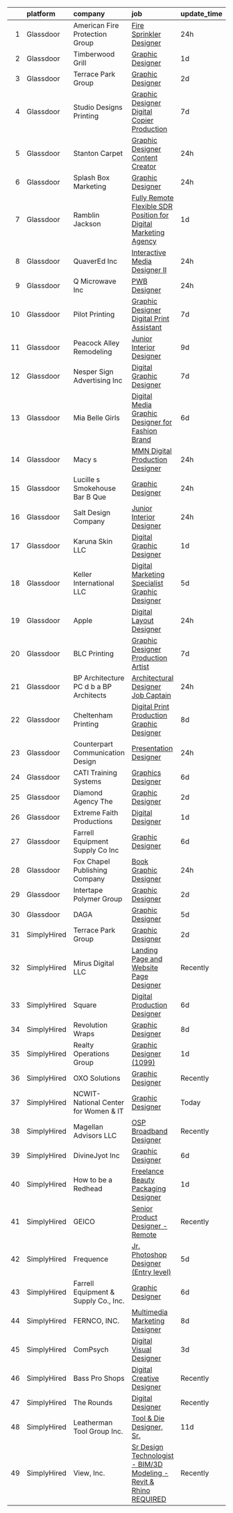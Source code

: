 

|    | platform    | company                                 | job                                                                                                                                                                                                                                                                                                                                                                                                                                                                                                                                                                                                                                                                                                                                                                                                                                                                                                                                                                                                                                                                                                                                                                                                                                                                                                                                                                                                                                                   | update_time   | location             |
|---:|:------------|:----------------------------------------|:------------------------------------------------------------------------------------------------------------------------------------------------------------------------------------------------------------------------------------------------------------------------------------------------------------------------------------------------------------------------------------------------------------------------------------------------------------------------------------------------------------------------------------------------------------------------------------------------------------------------------------------------------------------------------------------------------------------------------------------------------------------------------------------------------------------------------------------------------------------------------------------------------------------------------------------------------------------------------------------------------------------------------------------------------------------------------------------------------------------------------------------------------------------------------------------------------------------------------------------------------------------------------------------------------------------------------------------------------------------------------------------------------------------------------------------------------|:--------------|:---------------------|
|  1 | Glassdoor   | American Fire Protection Group          | [Fire Sprinkler Designer](https://www.glassdoor.com/partner/jobListing.htm?pos=108&ao=1110586&s=58&guid=00000182afbb0f50b81bce1cbd8d20e0&src=GD_JOB_AD&t=SR&vt=w&ea=1&cs=1_c3f3aaed&cb=1660805648657&jobListingId=1008076278089&cpc=7BA5D3642D0850DF&jrtk=3-0-1ganrm3rjj4gm801-1ganrm3s7grhn800-87a83dc3b74fc226--6NYlbfkN0DkYLf0iMSOAQNlHfw1Lt7ZU-8Jz-ddtQP-wYH8dCpr0FmMd6tNsFEClDFR0jqQyDfV6TBAcB3XV1X9s_lnU1Yrg3Ftrx-9KWZaNvyYGNcq4XJuOMTueBKbm2Y3qwa4OAoaHL72sX7jLxvG9kt70gSOkmiB7MtM7h6yNNJy3FRkMMfVPUgclKQhz7itgxN3r7LV7jn9_wO8PAoqF0tW5kENKyDBEGxBRdu0RhHCqOdI7KKdwoBDRCqJ6j8SONIg12b_GVqMKMfNU2YEmspOR3qOv_mPNoHd_jlCcmnoewwynOZpTYk_oMiH2GQh0rykpqBVaIGj6tmTpfN6DgSj53cb7a5qvs2CfMV4MeqKGCs-sXMllOAEtUh-4t5SiXT4hdpmg7wg2rX9VbpEodN9rkwhGxC68NUa6xzw-TiCyRklSwnt7c63GaPuOcIeR0jYT7YZDfvR9QEAtZYrH9H2Lz4W5V4IWPCQUIXfU8DTL-g7eSRnMikk9eONV5TGaXu86d5Y0VWo1kqYxQ%3D%3D)                                                                                                                                                                                                                                                                                                                                                                                                                                                                                                                                                                        | 24h           | High Point, NC       |
|  2 | Glassdoor   | Timberwood Grill                        | [Graphic Designer](https://www.glassdoor.com/partner/jobListing.htm?pos=112&ao=1110586&s=58&guid=00000182afbb0f50b81bce1cbd8d20e0&src=GD_JOB_AD&t=SR&vt=w&ea=1&cs=1_469ce036&cb=1660805648657&jobListingId=1008073854179&cpc=76BDADE3D6D9A820&jrtk=3-0-1ganrm3rjj4gm801-1ganrm3s7grhn800-63e858233ff54afc--6NYlbfkN0BrO1qSPha1Km_aTYouKegGbh093qc5l6-trJDbqqzGQ0V6vUiJGwubsQqaGJTERQWCiPOU76p-rAnADRAIAjVCQO1-7wD8_YXlo-sM78ebu8pYWH3qqLdl4IBZ-TV2zlykbvIvE2eN4W1S7XJ5obOLmgrWweIokc4YncEdzbOvEiTP_1XX1Nz5uORB5TQtO_Ha1ol4sUb94NOEzf_H7GEdsVLs3sc-ZhN5EZzATqaPEFaL3CzMDP_d1r4P2ghD9wdO0bMx3S20tD6Lu6CEDnX0A-cxlNruFGXMqGNxSy4aJ7H08IZqSrHnfPwHwZnCrcyLZNSVPZnehN7BZVhqOGcsDqp0fCW5A8u_ZXAAT8bB9sTHGNJp6Km-7Aiii1_Ki-cfW57BCnj1qNLcZS_AwsnPwAXD3m9Zy8e04qxP-o2DxQbqQAmqzM4aS7V676DvSOPSEUPsu9jfTaMPukmoMj13IHTmY5CVRguz4ybtzwagfRuJDm7f5vEY6rdt_6SePPU%3D)                                                                                                                                                                                                                                                                                                                                                                                                                                                                                                                                                                                             | 1d            | Pigeon Forge, TN     |
|  3 | Glassdoor   | Terrace Park Group                      | [Graphic Designer](https://www.glassdoor.com/partner/jobListing.htm?pos=113&ao=1110586&s=58&guid=00000182afbb0f50b81bce1cbd8d20e0&src=GD_JOB_AD&t=SR&vt=w&ea=1&cs=1_2d46a09a&cb=1660805648658&jobListingId=1008071771163&cpc=C19BE7EA145E205E&jrtk=3-0-1ganrm3rjj4gm801-1ganrm3s7grhn800-1d00a75cd6ac082a--6NYlbfkN0Bo_CM2a8GgFIiw_-9fb5ug3xmG_MFCzpxBl7ntROtVZTUTxHtYlRzz3lw_bP8ctj5GdDi05X6UjoVBm9mDJGIGWdcVjIqK8pDDmJmd-nspBUEUl_wy8LI9qwPmmidA7fEAc2HS7zcIM2VU1Lo_Z70hDIeXVdpCHNHoxpNIJTTu-2WsIY3EVyCX3PRbQ8PWsN-5USEhShm4HsS38Vkq4rHFBaYkT-b4pxvYooabMZn044vmg4Rz2YhRbIeXh8yr-S1o3G3BFJcs-U6tsPvc8Llx8tMOw6Be2J4C9bd1vLCZKbPfZmxuWXRWhESSM-cWs5CyHVJSFpzE6uh11bHDYcqRu-fyi1pD-dlaYsKZw94lx4R3eSlHNF5bam8wyyjyL4x2dXBgLnFZbaU7D6hOzoyboYBajlIAsLQsMR8oq6IjbPK3e4f6BA3WsFTevPnVgQiwZjNFxAZJSyrMsscBS5wibPiF2t1MHLM862n78jcKnFpB86CYXu9P)                                                                                                                                                                                                                                                                                                                                                                                                                                                                                                                                                                                                           | 2d            | Remote               |
|  4 | Glassdoor   | Studio Designs Printing                 | [Graphic Designer Digital Copier Production](https://www.glassdoor.com/partner/jobListing.htm?pos=124&ao=1110586&s=58&guid=00000182afbb0f50b81bce1cbd8d20e0&src=GD_JOB_AD&t=SR&vt=w&ea=1&cs=1_225cbeeb&cb=1660805648659&jobListingId=1008065481661&cpc=E8D5F41151D68237&jrtk=3-0-1ganrm3rjj4gm801-1ganrm3s7grhn800-01ccde22ef63a49e--6NYlbfkN0Catcloj_UeZYQTWvlpVExxP_4mBxbsS5GKcbdkDMiGF7xAQNzuVkQfWsAT-neDG6OsDEP6HPlFv8ecLufXgy2nhgSTJUUTyZH4aPhYAfbdLOkpInBce6HQyTh0Vl2aR0des8Bl8jSq_AQLl12cf11e5lYwVLNwR91URkB5Y1_WOGn9CMNpcL9Z_95uXuGSPvVq_Qm9YVltR6lJNEtRkpYbiKZSqIFAlsB39sJPqVxsCid_dIKfaeCpAx_9LJj0vgnWXm7orpX6O9fB24HCbNe96tHw828QcIwAUUgDEkJWOTrnwVf5tdKes5H-RxszA3qou3HnTDk8NScbUvjDeIZPhdreyoqFmzuzq42eIMAkVqADu2SiyTiQdqXWQl0HSx5JAk-JGgx47jy6mM8Zh1xcQYxnbufADkVKbjCnRVm1mYlblFl4986ekKoE2CcW-4FkD-9DCQlH-oSntqyPDETvXC_-hm10gUkmauW6IkYpOuUWnMIZF_fqrZ2nM0gPPRsO2r4cDBHKxpPB6vrEinlV18n5v-wjihc%3D)                                                                                                                                                                                                                                                                                                                                                                                                                                                                                                                                   | 7d            | Milledgeville, GA    |
|  5 | Glassdoor   | Stanton Carpet                          | [Graphic Designer Content Creator](https://www.glassdoor.com/partner/jobListing.htm?pos=129&ao=1110586&s=58&guid=00000182afbb0f50b81bce1cbd8d20e0&src=GD_JOB_AD&t=SR&vt=w&ea=1&cs=1_0a7485e3&cb=1660805648660&jobListingId=1008076114340&cpc=A938E184CF850189&jrtk=3-0-1ganrm3rjj4gm801-1ganrm3s7grhn800-6f096494cefafdfe--6NYlbfkN0BKgzQyzTF1Q9mOsR1amaS-juVGLjHt5Cdom-gEF9y-xZCaN_qau0nZLuG_AyV4bztnygcTUjT_mIwwAB9BhJQkf8AG72FJvovzBWla9Vi-g2wb1NsJ4ONBPNxs1siMh0NWHd6FOW9Zh2_ZO3QV4bykJsCezTtjEcoyUnSAaN3pWLpXTWywHkQzMYMG6Zzr635_prInXivIzjgQFZuGN4U-LjH7q1yHMYL0zTdEGU3DAwDp0i4U-DZiIkuSEqjCzsGHElufL38gB7QtF4Bk11NAI3Ca76ofYAxL87-ZfROjZUF2wsOXtfEy2-_3OJmf64Pnv8JCbaMezKXq0t2HuzrVJKhJZUzyKVuNLjUDzxzUwfKq1E1xDiYxSNb2W6LXf7MArx5hPPgKHk1HOZDaIuobi7QhupVCdvuT5T-NgfZjGSXZu3yKRTjcZHUJnDT9FX2lxQ1JbC0WviiDv_xtReuOpmQ4uNqHxCnmQJYGe51iGm7-5BO-CV8REnTdy3U84_44oh9vpMZR1g%3D%3D)                                                                                                                                                                                                                                                                                                                                                                                                                                                                                                                                                               | 24h           | Woodbury, NY         |
|  6 | Glassdoor   | Splash Box Marketing                    | [Graphic Designer](https://www.glassdoor.com/partner/jobListing.htm?pos=115&ao=1110586&s=58&guid=00000182afbb0f50b81bce1cbd8d20e0&src=GD_JOB_AD&t=SR&vt=w&ea=1&cs=1_6b5acf2f&cb=1660805648658&jobListingId=1008076304705&cpc=70E6D4E49C80165A&jrtk=3-0-1ganrm3rjj4gm801-1ganrm3s7grhn800-d7a16c943990c564--6NYlbfkN0C2ruSLbldHgJRxGqX58M4ekFWuaOJ1Xy3nZgzYPyc2K4UJMQOsbEgOIcm169CUs25xU0PcQLCgJ6GPFtSL0QFgvy6B0CeP3y-taUoya5e91fWrYzHLC1NAGEZqqOamuUeEhRp7WRo-PJWF8NVa_JK04x382KPEWgru9GxVBsT-DTe0ntIHRHeP0SY7O-pFFb5K3VGXNDB9FAnn84WItvis9aIZghN8i3gl91UEe00upKlrgWL-65Rbai9AF4Ahw8Xa5-ID_gt7IjxTflvSad8EwKf0PgGxQryAe4YugLmyxT2vawwBCg7v2RDLHMFzb2gfIjZShCqffmre4l1CVFZ0YtHSr2CppQ38lmHNxLwvJAf2gxbsfqTRnb1ELRnrvubpZhIQW7am7AxdpQU_I9BE0qdOjkHIQRgY7CBwORCKknAoWS3ZfVUgqS_LQTWbkeuXYFMUMSWq1p-qH3N3vVoj4B7CBLNIK8rrWvToX9sq9Bq1r9OGl9F3OVXbiPOT1d_khKYBhG-akg%3D%3D)                                                                                                                                                                                                                                                                                                                                                                                                                                                                                                                                                                               | 24h           | Remote               |
|  7 | Glassdoor   | Ramblin Jackson                         | [Fully Remote  Flexible  SDR Position for Digital Marketing Agency](https://www.glassdoor.com/partner/jobListing.htm?pos=109&ao=1110586&s=58&guid=00000182afbb0f50b81bce1cbd8d20e0&src=GD_JOB_AD&t=SR&vt=w&cs=1_0b307b58&cb=1660805648657&jobListingId=1008073676034&cpc=7F6F94E2229B3AB5&jrtk=3-0-1ganrm3rjj4gm801-1ganrm3s7grhn800-50f5cac226994bf9--6NYlbfkN0AtFDKcgQwEtd7ukk3lPhOscExm2MDYuKh-p8HehFEL6sY1ELsu9ZUWpn8JxInztlM5XC7Mul71EzFmE2xfx0U89NSvO_D0sN4IAdAHBREj6U7BuNB8lTj1QjWBqyYKMaGCCVWc_jjBveZ6cXfr_SfpN6F3NXq8HmIYkOAJqMtq12qKWRouTNEZcJcKxIVaalZyf5tl4m1hHvh-FAOWjmulsYBDhChPuidYnq_vtLCmb0oTNJKmajX1EK98ymyYnfd7LT9m_y1zwLegbjlZQYqYE28opUAyLLgts_0jH4Hplohnss3oyd0GUtc4EzYfNKLgq6KC2yYnET2wFIRJfJh_jP4MFPd446fP94YDdt-NFn_Q0yv4xh-BQ25NVTFzDGHS0x52bCYriedYnIHQJJhtGV2HwdRRDVzzGk9VSVHEJj3z2E50mKmpNKhj8k2-4cwCQPhaWBJuBie4TeSoCaJf)                                                                                                                                                                                                                                                                                                                                                                                                                                                                                                                                                                                               | 1d            | Remote               |
|  8 | Glassdoor   | QuaverEd  Inc                           | [Interactive Media Designer II](https://www.glassdoor.com/partner/jobListing.htm?pos=127&ao=1110586&s=58&guid=00000182afbb0f50b81bce1cbd8d20e0&src=GD_JOB_AD&t=SR&vt=w&ea=1&cs=1_c2ee39c1&cb=1660805648659&jobListingId=1008076506534&cpc=03F67E1B243A1AE3&jrtk=3-0-1ganrm3rjj4gm801-1ganrm3s7grhn800-122ffba5447af82d--6NYlbfkN0DCDUWHbFKWwqkSY-f0Yi81TiUcvR6S27dgr8MDHklboJ4VkHnxR-RLgeubAgves1aViDx-ttC1seReTQYBYqzU7o4fa6eZo0mu_KzHOboO8k-Ledts_2_LjjN5t7SbPlBxaTtwJt80TYAjPEE0KODk4zQmcgl9j9fliHJQfangpJk-57FBOvx5xwROLuO8cy8NrL5D8ApjuAWMKbRq6nmT_ULjlGEI6ctrJFbXm03lbVykJljniZcTIRwr_gdOpZmXJV2WZFkEq000Q_MARNKug6uFsQ8WzZdVA6Zvs4M9WRUFHoHVF7bWFfd1cK7ZXZwqqtF0mvlYQovxtWi36AMV4BSU6QMYFZfTcM02z3t7_modlUz1tvMUWHDa20DfEUaax5Ie5o4ss7OaYT9oYCLKXi_Tj8iVSCTlHXafHJ8_UNoI78EkH6BZZaN9mhbnncYx_lFsAaarQAU1knpeR3P0QvZhmVmYjE3aBhv0juM88cpl7u_8bTT1gLs3pbw9ouwlqO1RFHABpg%3D%3D)                                                                                                                                                                                                                                                                                                                                                                                                                                                                                                                                                                  | 24h           | Nashville, TN        |
|  9 | Glassdoor   | Q Microwave  Inc                        | [PWB Designer](https://www.glassdoor.com/partner/jobListing.htm?pos=116&ao=1110586&s=58&guid=00000182afbb0f50b81bce1cbd8d20e0&src=GD_JOB_AD&t=SR&vt=w&ea=1&cs=1_d14fc581&cb=1660805648658&jobListingId=1008076470994&cpc=433531E67E150D35&jrtk=3-0-1ganrm3rjj4gm801-1ganrm3s7grhn800-88884628203c83a3--6NYlbfkN0DLWr0FuvwmpNY589ecXM0wpB-l41nBtAe9mv-PvJGiqdMznuExn2VcZsmsyjXra3rmeKCg30Fov5XsnCVXI144dbD0CZU4yrlyGKNRxtexwTs0KOB5k_E6P8Iq0JH0AvkB4T12aGgMT4py3SHj6hjVGtt_POSMiZOHjJl16qnMSlK2YOIe1OeFiyIiZHr1WvXLlD8OJY09ybd5u7m-vBwlGYXFOXjYhoSsfpunvY9lUw8xH7ZBP-AZD5hUtiOUlej9WMuu1JJQo_P8wCI6HAyLEDW5W20yyhsNcZAkSGKrugirIBsDqZRAn3F0zZ9tZUGRPTfXiv_2e1SgTopb-2-eedcmkRhNNRWO4nYFM3mms46g609bw2uev6qmy4ZBuNHu5_3dOsPoPWT-5J4ZUCfYfYw8CrgMtif8aRWEBJJ1sdMMXeeUFIkoaaG8HFXIVU-UaMsHMpYtmBBcDCKvOWoNtXw4uM94bafeXusNXL4qEnbVXHheii3Csva365JEGOX6UJ2tfGWg9g%3D%3D)                                                                                                                                                                                                                                                                                                                                                                                                                                                                                                                                                                                   | 24h           | El Cajon, CA         |
| 10 | Glassdoor   | Pilot Printing                          | [Graphic Designer Digital Print Assistant](https://www.glassdoor.com/partner/jobListing.htm?pos=120&ao=1110586&s=58&guid=00000182afbb0f50b81bce1cbd8d20e0&src=GD_JOB_AD&t=SR&vt=w&ea=1&cs=1_cb3eeda3&cb=1660805648658&jobListingId=1008065484924&cpc=03F67E1B243A1AE3&jrtk=3-0-1ganrm3rjj4gm801-1ganrm3s7grhn800-dd863be720067a93--6NYlbfkN0CAO__tAC92GIg64GWu4aZlqdx26RLUk2pH4UfmBYeMEV47M0AEBL51vkurig6tt-K_jyIojJ1IV027QmjCDorDGyt2-Emp-bKnNejYXE2MZqNTCImtzO8CsSeNxZyRYoBIfOuw6of_t4wvpv8GkP5EgtW2z37jIHw7OnAMJXmORk2OhmQ49UMm3a0l_fafvC24AMaLDf-qJLVw8xvEt3IshYjrh8yskAcCwWhN17rm-bQnJrNU7yGP3L_LgAFXOEJeKoVwLDK45tf9_mnLp3DG6UNKAQaeYsKUTplfkh86MmvIWokYJdPJtvUaSpnJQC3iFGPdrpyZAADFXz88mrBisrs1jqJ9GOn51rNeYGpH8DbAFkb-nvENZ7fHWfyX8u4VHK8EjShBVVnXmsBytOSZIW0oMYFx2EvlznbTe5b0ip9pYcETmP3bw6HX-JQyXNwByI0hFN6WsZdMopm6SjBoSjrljKe0c8wnN5mRhZK1Tdv8RTOGj_Zi3eAg5F_a7rVB4g2vJYI6VuuIP7v0XDMhzsYPkM_0dK8%3D)                                                                                                                                                                                                                                                                                                                                                                                                                                                                                                                                     | 7d            | Braintree, MA        |
| 11 | Glassdoor   | Peacock Alley Remodeling                | [Junior Interior Designer](https://www.glassdoor.com/partner/jobListing.htm?pos=122&ao=1110586&s=58&guid=00000182afbb0f50b81bce1cbd8d20e0&src=GD_JOB_AD&t=SR&vt=w&ea=1&cs=1_bfe054e4&cb=1660805648659&jobListingId=1008060684898&cpc=63DC0C03592DB700&jrtk=3-0-1ganrm3rjj4gm801-1ganrm3s7grhn800-08d245c0bc9688bb--6NYlbfkN0BzyIYrTMR_AjNKh_kvAG8N613gtHPANQ3sdLTkrtBd-_1wqz9nNuSyW8xSiRdC0zDVlROLe8RNNxDi1ULhbpt-bNr4niZzKKvt_WjGr2DuXAg6GJkhQbnuhQeea8eD_0awMOdOZnChaoFSkHozUuUCkYh0lxlQrZTMpAaVmOr_VerJbfAeCWxtjurqTKOus3qxqlZj0yh1eMKJttgCe4Hl29UwZ-92O97C-ZSymc1KzVL9oPrr5A89DHB2YijjXcVo6Zoim3DNW1W5N8IGdn3ae_xNSlh6IfPnQpRSuIMg-QqhupN15mX7stz8OOyFivOi3o6FRBMD8glBzyRweAymICEKflDcn-3fhF3nsxsEzdl6JmaB4KRtasuYvGIOIUt0lOXVMoeyaxZUbt7jkASIshGndqEZJBfb941RDdxd4uUXlbdQgBWUDQDPe8fGOvGmt8_RzB2mnY0aDDhPzUTC6EAUjjP2ztSWH6F0JRVQJnwVIS9c3QLXAyT7JdkYJmMruiKc_9U4vg%3D%3D)                                                                                                                                                                                                                                                                                                                                                                                                                                                                                                                                                                       | 9d            | Tampa, FL            |
| 12 | Glassdoor   | Nesper Sign Advertising  Inc            | [Digital Graphic Designer](https://www.glassdoor.com/partner/jobListing.htm?pos=104&ao=1110586&s=58&guid=00000182afbb0f50b81bce1cbd8d20e0&src=GD_JOB_AD&t=SR&vt=w&ea=1&cs=1_f65b76fb&cb=1660805648656&jobListingId=1008065027021&cpc=306CA5D721721ED9&jrtk=3-0-1ganrm3rjj4gm801-1ganrm3s7grhn800-3bf92c9fe52daebe--6NYlbfkN0CMAamRgqp8_TewVxtfhOCaeyQh5XYu_a46lhMI-mzlkob-WRR5UcI1o76H_LukMsyV0-CDbmmfn4xE52U4ufc1bnS89u2M1OZ6--YEXFlzoHBh67IKCpmkhRxkZF0-sRT-zvutybrR4H3OmqVXRKkNu1zGBLVPB0beVD_eTtmM-XXzaPyDhp8ITvwFZSX64Cm2IK3L04F6zADM6sBIIO2UIjBug_p3vR0hpKZUglfvzJjW_pULiZLLAt3S8VHfUVmDEso1rV4QOc3--wWKlWYCVMYi_VV6q4pmK2d8yCsb9CXej6ppDf0h2pjyBDG9FgXcGs1k8CLF3HDgPRmZ2WZpzwoBZ0oqGPogDKGusrUG0nFLQt-T_G0YrXkKYvrGKZSAcyZ89doe2gsahpFvpcE-_f6Zkqxe8FNTWkbNdu8vduHECduZJ4yZ7OKC0sMmqbyHx0HQnX9JNLsVMuASQTayJBqralQi3-k4T84oNCMI6KdZ-nag8_r55SdnL98EBiXe-X1ACmMqrA%3D%3D)                                                                                                                                                                                                                                                                                                                                                                                                                                                                                                                                                                       | 7d            | Cedar Rapids, IA     |
| 13 | Glassdoor   | Mia Belle Girls                         | [Digital Media Graphic Designer for Fashion Brand](https://www.glassdoor.com/partner/jobListing.htm?pos=128&ao=1110586&s=58&guid=00000182afbb0f50b81bce1cbd8d20e0&src=GD_JOB_AD&t=SR&vt=w&ea=1&cs=1_ea02724c&cb=1660805648660&jobListingId=1008066985015&cpc=BA15C3E50D27FFE8&jrtk=3-0-1ganrm3rjj4gm801-1ganrm3s7grhn800-72dcbb123f4c1942--6NYlbfkN0AseM5rxgKJoSIDrMBQslZUW55R_DY02xnG8otlUK0z8ftKJq3lb9wE_dq_35OsSyOygeWzlvSUNpxNG3h3fzq_cZ8ejo6ZjjzZDYuk077JhmZxr8jSkxEflLF1lkDKOC8jaxwEnNG3RmG0OHtGtZa46Wp8gFVlZzXKsZfCyHh60YUjHJU-2_MIhc3xcycrrXktbI2egjHr0BJcDgHWcNm2nwqzX4rv06A8OKWFbiMCOHM8HuDhFRnn-89DyrWn7Bu3hyudRPRJDHbPfih9yoWXyWcF07jpS10vtFw6Q6s0qOAQ71wAr_hRisTPD92KjD508h4abb_i_bM4t8iDgRV7PgcTaVlkncF4HQ1014pbrfcOGDhMCFh2B5FVDQsdFk9i17YE_IgxoY8FliDB48DZyPOX-VF1KLW8XucNl9XfcgqrAfhFk4w5e71UdUp8yvAu7e4uX_oCDbCO4kHzGvjw8HUR7L7F5lVTezS_l1QQWnh8ubQAgsWiBEbe3bpY-Kf9HBzcIAOnMYoujBW7Bcs2WIJpTu_ka44%3D)                                                                                                                                                                                                                                                                                                                                                                                                                                                                                                                             | 6d            | Hallandale Beach, FL |
| 14 | Glassdoor   | Macy s                                  | [MMN Digital Production Designer](https://www.glassdoor.com/partner/jobListing.htm?pos=102&ao=1110586&s=58&guid=00000182afbb0f50b81bce1cbd8d20e0&src=GD_JOB_AD&t=SR&vt=w&cs=1_140fd24f&cb=1660805648656&jobListingId=1008075557473&cpc=D2F1DE17EE1F43B9&jrtk=3-0-1ganrm3rjj4gm801-1ganrm3s7grhn800-921e2511bd2963d6--6NYlbfkN0DjHvLHG-fYDKeElzGabtytFldtxc-EIiSdXvIQjqX9HIzUG8IcG8J2L7sWMIRp2VQnWal2CGbjLIFTxrWfSVfLfCou4NW_G3G_DFmrvr9O-52z0b9PGq_6J6V6B1V66V853ak4Dc90q4R2Z_luMppMI9YTUOk5kMEPKaO_Gau80awdWtME5cXl6hSKr7SbVtLa7KyeC0ut-TtemcFdMFKoYMYtEHun_Ibof2hIbImBYtCHfok3C8O_NTaHbtNleOeNdVBBFvCiCubP4xRtHUIFyXvZ-tg4qW6223AESQRqQbF-l1V66-wo3ikrYZqS2u-rqQBAiMI0X0mAi30oqgqblxM-xam06DskIS2SGrKW5xrmALWVLCpvsAOHi9vG2IQ1FPcXl4fEAg_A-Zlf2WSOO-wOtMLjqa8XjPryXsqZCKOUGTJRAn3ZlQ4hvRuznN77pQJtDLzF0reP4sqqob9NCsoIVvpT2_Pl_va8qBbE8HuP4oz5l4QfPs8rrepbh63nO-0pRpXLDohudn-3pAq7K65fGvofxd4yrfjvT_L60OaumSnuAS2x74_1GiuZu03y-te2qvNuWXNdd7Kcrd8RM_QZcxWdW4F9KBFUgYh3nsZPQpxAUXxdV-npHWefvHa4NWCZ3a2OqYynTvBn-od6FPUy1ryFP8R2BYSnSodWggZxLb93poB-W19il43nLYVvxDxxnnm1BbZSWqJ-nw6lB6lrpol7a-DfDTIepMRE5BALXKXSdu5SIltxz1iyKiUPZbCTMSis1sTNnQrr8w7tTQKyKHly2Pl3lWFZMuy5cc3k0IMkqvmIZ7ZwUm2Asx-TOlw8xovTH05ssVFShD1EPb4v8IoylzMceFhls6ZIMnpe-mUkS1CXTxwyVvdqVzctAHDQtns5jsG9VvYpb4nNqC-Q2oqUITzsjI0yqE_z52maT1Xp7DNB4Up6zPo_doTjg6zkSNVRDIDD_VjqJXZ_zfb2gYV0ih0vB5hV1etFFEEFh-_QMriOczogP22ocgArZ0oM3HKrtJQj1N6bRGf_kubp3GR4YAtQ8zSojzG9k153DkGIIQpt) | 24h           | New York, NY         |
| 15 | Glassdoor   | Lucille s Smokehouse Bar B Que          | [Graphic Designer](https://www.glassdoor.com/partner/jobListing.htm?pos=130&ao=1110586&s=58&guid=00000182afbb0f50b81bce1cbd8d20e0&src=GD_JOB_AD&t=SR&vt=w&ea=1&cs=1_204d79f5&cb=1660805648660&jobListingId=1008076859474&cpc=AECEB822CA110EBC&jrtk=3-0-1ganrm3rjj4gm801-1ganrm3s7grhn800-db09ede63d0df22b--6NYlbfkN0BuBGneFnjn0WpUtxqBtWJcDbKDGe7kzae3Nm1BaVIa0RlBDt7kzHzsazZclPZ5f1BD8_cZGX6iNoikkJISuRmHSISy7X86HUAsmPDrxFu81DjCf2mz38KjAiTSDMYP_KsdwfhIJSR9oHymKMVDNET7VcCck_rLP3CLDqzN9Z_wbncH3VhG8yEPeI5IFQbkQLfhocwpZtc7OYd6uheffzvLgZtAp33c6UdB6W_kfVwMuu0YUpJY0P4ZnRup44ju_c9IlK3y7w7A8cSLGBsWEzk-9i9-jAwXmO_KvXkPgJmwd4pF6ZXENTJFOawzYKr3lQ3M0vCiMCNzyzEbRRVg54AaozOeFSgA6DPhvDyvE2b4qR_5wtvwa19JgHodal2_7byLCfL-ad4RjdscHCJwHlZtHJRbHfAQtNM-mnS3n41b5uRZ4BLsYfZy4MMT7yjHHsw4YHX9dvEp03xxkygsTSOo6RNYuXPpye_s42JAuxraobV6D_Ln7Do5nIqiwSKlcel-JcpSo0m_JaczNaKNe9ja)                                                                                                                                                                                                                                                                                                                                                                                                                                                                                                                                                                           | 24h           | Signal Hill, CA      |
| 16 | Glassdoor   | Salt Design Company                     | [Junior Interior Designer](https://www.glassdoor.com/partner/jobListing.htm?pos=114&ao=1110586&s=58&guid=00000182afbb0f50b81bce1cbd8d20e0&src=GD_JOB_AD&t=SR&vt=w&ea=1&cs=1_434e0c71&cb=1660805648658&jobListingId=1008075992039&cpc=24BF2F2386F532EA&jrtk=3-0-1ganrm3rjj4gm801-1ganrm3s7grhn800-cac9bb80cb5501fe--6NYlbfkN0DdNONLqhA8z6QrX6vw37qu8cGScUjPKwqVQr3YAsb4-5m6SkYfcfunuN3jUxNsfWU89sRWVHoZH6XUZL6xZ3IBC0CyBN6nh6kgszOkxrZYpxDZ0CYY51q7uLAbKqLo5XowCTL3Y6p4S9_HMBpdnAlD9UsLDhoLu5SCAg_VPBu2PHn28n7rDHPApDAvsjGt65Ph64q20ORPCT0ZMWH3oDItOee0ZJSE9t3rIF2NSSToY_3dFqRdk9IGszF7iT7zzoZN_x__MzB9AotrLO3Q7MpKo5X1WH7lZ0RM3f5IVsgrmrew0Fnb56dqNnjzwVJOBMZDs7R4egI0pnvoBvCqjFrYhb_6klTFopCQugFnj4xDC_SfqMSGE6ybI9xq7F4P_EGk3ROg3KmNyWtVxZAZ6-wE6znv59hkSsFHHRt9Toi6yCRwG48IBxIZ9b_cxt8WAA9GBByY9wR585rLOAuyfDI6t3R9kHxNRJzgKGvNjSM3c2KMRaLjje-nk3UwIYGGf0-A0Sum31Rizg%3D%3D)                                                                                                                                                                                                                                                                                                                                                                                                                                                                                                                                                                       | 24h           | Red Bank, NJ         |
| 17 | Glassdoor   | Karuna Skin  LLC                        | [Digital Graphic Designer](https://www.glassdoor.com/partner/jobListing.htm?pos=105&ao=1110586&s=58&guid=00000182afbb0f50b81bce1cbd8d20e0&src=GD_JOB_AD&t=SR&vt=w&ea=1&cs=1_9319e097&cb=1660805648657&jobListingId=1008074764595&cpc=0C139D4CAD5A6DB2&jrtk=3-0-1ganrm3rjj4gm801-1ganrm3s7grhn800-4bbf7de423cf693b--6NYlbfkN0AezodW8thzaNZh3gardQH7BzR71OXsHktLt1b651CMIt-mK8dDYzo3zm47jqa4dyIoDwgRO7sVZivdpFk08jCAMKRCeJ2toE_VJUWoaWfqX21ynVaZ5CJoSQF0Q05zS_Y2quOVPQxGXtByVz2lUxGUm0UlKfTr8ML6ykmIgHllXNDqA0l3sGQ4t8794xD2PaGx3J0yHaOq9N_gDwmvH1pYXwk2KgQ0y4nK7gwLYZjZXx7TRBbqlyvU8Zgl_u6-dtNgvBhMuBZn7vdiPLisn5t9FyXRsiq00I64HsgZf7NSpkrdq7zmZwHJdPAyw8IOsdYaxuIQlR2n4RADbD8PeaHboNNZlZ_8LI0hvZrvNfoatTnlDlhIhWDKq5CpbAHld_GTqXmPtkbxYP1kJlC2TReyeYB2UuIcwTfosZB4q7_nEA35asP7KyvA_te6EKNaAHXEir0bOfjVh05qYomARTVhddZTYOEltfEduAO41WjdxiUxm4qNAWB2ezIme4rG3XM%3D)                                                                                                                                                                                                                                                                                                                                                                                                                                                                                                                                                                                     | 1d            | Culver City, CA      |
| 18 | Glassdoor   | Keller International LLC                | [Digital Marketing Specialist Graphic Designer](https://www.glassdoor.com/partner/jobListing.htm?pos=117&ao=1110586&s=58&guid=00000182afbb0f50b81bce1cbd8d20e0&src=GD_JOB_AD&t=SR&vt=w&ea=1&cs=1_07fa652b&cb=1660805648658&jobListingId=1008068628574&cpc=6FC5BA77C9A4CD78&jrtk=3-0-1ganrm3rjj4gm801-1ganrm3s7grhn800-5f1d4fee0fac2c49--6NYlbfkN0CbzGGaAykvPxyk0Vfs3RP_qm2W1be7P0hq7haS6E_yjKpi0E3EqeerWRl_tkLLWxH3jgaIs8S0wD-aIWSLWP7PuwL_w-to1hC479AG0EFCDfovhvOI7vL-0hQZtgCN95PbHKSiqTZUUuA0Dt5K0UtiWjQkHelouimK5ue2o7a-DCd1YVZo5qKLriAKipCpPej-EWA_cVZOujXCoAzuI1KKxtkWKsGM27p7GK7ANasEAngoRTvhPXgVl8zg1bjwN8CcIhEDqSW35UW1pKVOXoF5to8LelqcL9IADY63MVIXVGns4RE2Gr-dmUOXhabWf2ivOgS3NDNvbr5Vb1yKHJb_FLNG2I8sPaiJfNoH80TQcffedsl1ChPFFhzFoMFvnFAA_KRSw0CQ_faCbRKJ3P8lWD2gg8nQXCBRJkY54LTZWxuWLrv60zxgdJDKwOrDjoK1iJwJ1OndbcPPG0Fqw3bQ11rc1q9059W_-FXSFjgmCbd9F1ascuXc-b1whHgKbljy-xzDfz3i2WkqRBvss90vTdHPG_l3bLs%3D)                                                                                                                                                                                                                                                                                                                                                                                                                                                                                                                                | 5d            | Hamlin, NY           |
| 19 | Glassdoor   | Apple                                   | [Digital Layout Designer](https://www.glassdoor.com/partner/jobListing.htm?pos=103&ao=1110586&s=58&guid=00000182afbb0f50b81bce1cbd8d20e0&src=GD_JOB_AD&t=SR&vt=w&cs=1_618c0cc2&cb=1660805648656&jobListingId=1008077468078&cpc=B101C867B3EF2D75&jrtk=3-0-1ganrm3rjj4gm801-1ganrm3s7grhn800-fa16442f18701b56--6NYlbfkN0BvKrLyj5gPmtZO9T8euul8TCxuuKNOtzRJOomxnwSEodTz2Bc-sPZl8WPllYOnI2i6UzPDk5Czhbmsi3Duf_NE6otos--hVl8Jgawrla-kc3YIsDSa4J0I_MBxdWleRikRcRzHjAwqqd0W_oEN5BwtYl4MmdWUaNd7odzaDNsRCn0Hx6xgww-lJowe5nckW8qzHjjSVmn05lB6vPUleOfwU2zv-cobpzxOw3jlZd3zyoh2CiL52zus8QibuOccmKAx54cfmHScMADkMHszu1_nJ34k2Nh0Q7gNp_Vp4M_y54Tgxg_X9GiReVYoyHAbYkIl-ZFUMmCHZNF2sC2iIWBUi5OGnXMhNNWJfiJCiug6mBUhMRi_3mhhxjuLjU0NmeywMbqnzYdGgfj-MiEBCXLgNiK6jLfTQXMQMYKKeE4j8_r2jFv-gU0UT89LW6ixWTlAn03FBXEfUM3viOkBWCGiwqPxCkSVtUINMSaKIsL_WCrwFU5eLhqXpIsKGRwZfdeY6EXTIzS-3Y3nWfEKt6xvxr77k--bfflp1cVTl_iloJm_JZk6_3p-c5vGuDvzxtxCKMWBT_pDJRJ2JPYM_OWmuNXPKtOpF8tyk9kZ4k2mH-QyjQgwCINz7g-LamGHBaTP6MxyFVwBoVvgTVnw86PQQNtAs1UPBaKuR0iygn14jyV6uvaK7IEJKlEHGQpPlkewC6uRJEY-BmBbtousfUf_TY-89qeGUPEKpHT7Tm9iv0g1QLJ6BVreFLcDcDncJbB5YtntykPjBSlkan1nuGC_tX-20BstyTGK3SMfMJfJ2pdgMKCDJRVm22rXmsXQy410zYWK4CCWwc96ZWUiVh-hgc40iipTZ3MxpxgLxtNQSbsD7NH17i8Wb8cocSi3-1djaI9UtfHxCFdqX1rziOdzQIkroqF16tUsvBW8oW-hXt-YDuzUV21oPKnCihIUIVKi2vAtF7mc7Q%3D%3D)                                                                                                             | 24h           | San Diego, CA        |
| 20 | Glassdoor   | BLC Printing                            | [Graphic Designer Production Artist](https://www.glassdoor.com/partner/jobListing.htm?pos=106&ao=1110586&s=58&guid=00000182afbb0f50b81bce1cbd8d20e0&src=GD_JOB_AD&t=SR&vt=w&ea=1&cs=1_2bcea2f0&cb=1660805648657&jobListingId=1008065480226&cpc=D919EBD7A83E03AD&jrtk=3-0-1ganrm3rjj4gm801-1ganrm3s7grhn800-12f8c791214728f2--6NYlbfkN0AuAjYKnBHsdkcMxrD7ZJITXxV72vImVt5xOyKRJQecNDAzsz2bnbm2Z3QsLQuYIV2rALX7g6driboS7CfCeTfCnUjst6XLUO1GDpuisSoVIyWQstKXM1INlLPt4ll1RyBk86MiEggEmBBleytsLejFcygDnYLYGxH6oJfAOUy76OJZFKHzXyeHp3NuxpBRK77_QCfPzkYraO1eLjMGiUnrwqFCXsqsM6nFVQIeHb1gHKWjXsz0pnHXFhIByK3P0p0GaEd7EqQ9ZbDhvHwXziRvzGIBAvqgY0zfJHEyfx3o1aPecGqh7sQIp1inAXy9mkF1_97E3zTHVo6Itjx-GdN6dF3ElP-2zIctGl0ZLpa1MglpjXXPevR-xDxh0ryRjcdeLRUz5Etb5x4Dm1_KAjfE8-Y3KJEt6jwE2WqgoQTMDnQsmS1mfT7RtMBOEy8f8Y3ieS9d42dbsIdhjmeo8q2FBPtx44UH4tMRYM0Xj9JM_gCOEoTLuwhaWFtGTH9kbfcbDyUzqLlDovEl6UWh9dj0)                                                                                                                                                                                                                                                                                                                                                                                                                                                                                                                                                         | 7d            | Tupelo, MS           |
| 21 | Glassdoor   | BP Architecture  PC d b a BP Architects | [Architectural Designer Job Captain](https://www.glassdoor.com/partner/jobListing.htm?pos=119&ao=1110586&s=58&guid=00000182afbb0f50b81bce1cbd8d20e0&src=GD_JOB_AD&t=SR&vt=w&ea=1&cs=1_9e999f00&cb=1660805648658&jobListingId=1008076594135&cpc=745E9A7F3953D21D&jrtk=3-0-1ganrm3rjj4gm801-1ganrm3s7grhn800-7bb34ac34b53a1ea--6NYlbfkN0BTy4Vq3kUv-8E8fBOrhZt-7WJQYqv7u2ur6JnxlE7nq0Vi-lP5L835KFJtUCRevA58KktyMfAXVcbTxTv50Se1cnymKNQTXbNPHpAiLdkLv1jFtWq88gtIbf8_lUM_Ow4PB8D-sU6KRoZHCHQN0d6x0EcgyohK6tewp9L1JHJKv4o_LKK99L7zUZgZEjhvheIJ3Pb_zJjW___3gajnQRg5eSs3BVHHcLfuD_JtIriIFw5swbgb8YZizGiELa6TOnd4BfCHn-Jgis_Ys1ZAB_JdcbHdGTu7zMq0v2_v0SwnreAE05RtGKPNBCNb8Tlahz4q8Om13v6BiM25UvTkmgEtSEnkxuoIk6pEUpxFh54oMJp3iLeVXnH1B6oQSjxfNVjFU0iFWBuPeSsuScQ4rS4ZQ85l2s2PqCplcnv-tozOnUxGqXUBfdtC1PzjWurBaAE8NBqUMGr_2xipBa1TsrcLs964Ymks2q8BSEL4iYPMO_eCEK87h5JpKJzhjNkhB2q5mgBkx7USmA%3D%3D)                                                                                                                                                                                                                                                                                                                                                                                                                                                                                                                                                             | 24h           | New York, NY         |
| 22 | Glassdoor   | Cheltenham Printing                     | [Digital Print Production   Graphic Designer](https://www.glassdoor.com/partner/jobListing.htm?pos=118&ao=1110586&s=58&guid=00000182afbb0f50b81bce1cbd8d20e0&src=GD_JOB_AD&t=SR&vt=w&ea=1&cs=1_8aa9e425&cb=1660805648658&jobListingId=1008062820884&cpc=618B7C2C2BCBC227&jrtk=3-0-1ganrm3rjj4gm801-1ganrm3s7grhn800-4fa912198615c15d--6NYlbfkN0DVntWmm4PBJkgu1oJTQ9mRYShGpNHC_Re0GpcsonyRB9hmCEaMG5mBPFiMTYcqN0xcT8ej4TOdOcZGS72KJXiri7mbrGllNn4bM4NZNwjM0Vegamp2iF48pdDMI4my0qkQ3UfBoRcQqbQyyDrGCUy7ZMsmGoaPD9Axm4hK7RC3rhhUYc-qFT_aGuSb-OX7K7AfDS9yT-YVtPLdBQM7YGg2iH5CPiV_dNo9ov9ewsUELa6zDa-hvrM9Hek9-Y2WG7qwYWye9GiwjLsk8wjkaYQG2SKPTn5xBdh3cuc77iBxvGl1avLGbdc_QuIrnUDzelAEwDUOf8NIhE5HnBpZMNLTE6Q1ZcVHw-0-WErL6ItYkFleO-iqN0N6qeRJjM5oloS0XBywrMVVBNdPjbZZieGUUr1z_hmGvGmVWryeq6jihIkb3tBGUoM_wVrouf_sZwUywqRSfW0y2QVZuOb4JZ2048G8NEA8P54AcbLakh5d3HcsumwIpwpBjAkVBcggopkHEoH5MND_D1nFKgcdnwnHFvQnes8azKg%3D)                                                                                                                                                                                                                                                                                                                                                                                                                                                                                                                                  | 8d            | Cheltenham, PA       |
| 23 | Glassdoor   | Counterpart Communication Design        | [Presentation Designer](https://www.glassdoor.com/partner/jobListing.htm?pos=126&ao=1110586&s=58&guid=00000182afbb0f50b81bce1cbd8d20e0&src=GD_JOB_AD&t=SR&vt=w&ea=1&cs=1_a4e072c2&cb=1660805648659&jobListingId=1008077144891&cpc=03F67E1B243A1AE3&jrtk=3-0-1ganrm3rjj4gm801-1ganrm3s7grhn800-586db196fa7a7351--6NYlbfkN0Cd5ZvLdai7cR0fypH5_WiGezUQesq24dbKuF0ly35yaxRTBN3h8ZOqXQmXbscB9EEmktG5bi9rdw78NKmxgGn-R6N6BnCs7ndoV3iZUJYoU9_Bm0dIoz6Jx48SoDFCOJ4v78L637sCoUNQIuCuCyM8Gue_8nn0H2tpJ7wwflqRY2C8ufi8u0BNKwO5WtgKzkwm2uu5i_ij6SQ66jSoT_Mt9UYyUx1VZYli39XYn0PQiIxwqnNiWSIxJUax82wVByxCjPW6Zhb4bl0EPdTwgwkCc1mDThWPROfX6TLmb6EwgjU0rO9yo32VTSUDY9UGlAi_7vtQ6mLfQlP4rH626xU0E3rRcs2XNAClDLSr0Vsih4VXwtBe-wMsy5NtUjjKan0UwBxCzUyTklWWJ1OjP0kSEM4K6X0NL5xwSbN9Wsk1Nwv8Dx9FSGOY52Mt500mzbFjl9uernv29ibmRL689F1K7VRSsd8GId14V25TE7OjrjRSSDbMrV5uWb1oHcCUcjzxkKcubSGJqQ%3D%3D)                                                                                                                                                                                                                                                                                                                                                                                                                                                                                                                                                                          | 24h           | Remote               |
| 24 | Glassdoor   | CATI Training Systems                   | [Graphics Designer](https://www.glassdoor.com/partner/jobListing.htm?pos=111&ao=1110586&s=58&guid=00000182afbb0f50b81bce1cbd8d20e0&src=GD_JOB_AD&t=SR&vt=w&ea=1&cs=1_ab0e4a34&cb=1660805648657&jobListingId=1008067211216&cpc=C779B72A99EC89AE&jrtk=3-0-1ganrm3rjj4gm801-1ganrm3s7grhn800-9fdd817b2c3f6e3c--6NYlbfkN0DdNONLqhA8z6QrX6vw37qu8cGScUjPKwqVQr3YAsb4-0eBp-RYgg9w4TuxvFZJvHcp2cCWkFnaSF8XghJsp2Q5g_KAHY50SsjppM-TvOo-k5M_CEy0_JGicaqpxPR2vSenJrmxRtA8B_GK0v7MZVce6uevXSJ0erqW5M4mA6mXsaZF8KI5K0BEfaClMscs_ictdNc2ri0SndP_GucaD_vKZGrEpb4yoKP18_IQB0o957t2wa1KRHQRW5nK6xs17i_fHLeuVHelUwZl3rlCUKzg1czaboaNx8GDa2rIVHClI4B_yq3D6I0PDLCPwLB75X84qpVYqNa0kZCv2SMIrRrdQ_l6cNVFZ69JV5LNUUiNn8Cmv2JyZAbEBKAG_qasuNfbE8HVTMFsurpNU5z6b8irD-RdzyXtmeE6uBTjJERqJ_-P9wOJfkr5rNHyJ8JWz_HH1DKLV_DGiow2prsIfp-MBIM9eCm0cxxeEmyFn-mVgqaOaiTuLccNbPTJdRTWMwvrCNmfWhaDdQ%3D%3D)                                                                                                                                                                                                                                                                                                                                                                                                                                                                                                                                                                              | 6d            | Ozark, AL            |
| 25 | Glassdoor   | Diamond Agency  The                     | [Graphic Designer](https://www.glassdoor.com/partner/jobListing.htm?pos=107&ao=1110586&s=58&guid=00000182afbb0f50b81bce1cbd8d20e0&src=GD_JOB_AD&t=SR&vt=w&ea=1&cs=1_55a20aa5&cb=1660805648657&jobListingId=1008072012313&cpc=BAD6587A35CC7CD4&jrtk=3-0-1ganrm3rjj4gm801-1ganrm3s7grhn800-0f195529789b83cf--6NYlbfkN0Cd5ZvLdai7cR0fypH5_WiGezUQesq24dbKuF0ly35yaxRTBN3h8ZOqhqX7ea1GsfWkwyqpjMfgBfw3ucNYBx6cfmisU1ZmfpsAD-Ys26Hn3K3NbfsRTR2BYIEOJXjfukdtB_4Vylu8XHrxck2DrKTY-Zs9U0LzoFX-KRaQX7vcIuKjKWhJ0CDj4bfq3zoDjZKpJkQ6IZbZ0oBbv5EKi63FZ6Gb2CRHSa7ugxZrnQgsao2GL0_TvkYMPwurPxNQuJ3Yygtu9IP9M7aHtHaCsExOrZ2JuSjc_46n58KBXWjruBza1fzger62niudgxGuAaKvy9IRKIcj1H3cc9kyvFsE4iLji98bkA3cMyg0UavAogxZ_Z-sr2IHTkPmhtCgJvQ7R9EYzIBcgXLznjDXXR0oMjsbLBW37VcUYKtJJ2WDbnhn8aC7OQZt1Rrx4s5tsUYR5hq5Ra2T8kVzC3l0hwu76eW5LvvVaCTNJbjKYCB4D_kC-_35PLLOWHDv3Sj6medtwzL0FaJyDg%3D%3D)                                                                                                                                                                                                                                                                                                                                                                                                                                                                                                                                                                               | 2d            | El Dorado, AR        |
| 26 | Glassdoor   | Extreme Faith Productions               | [Digital Designer](https://www.glassdoor.com/partner/jobListing.htm?pos=110&ao=1110586&s=58&guid=00000182afbb0f50b81bce1cbd8d20e0&src=GD_JOB_AD&t=SR&vt=w&ea=1&cs=1_bcd12954&cb=1660805648657&jobListingId=1008073919429&cpc=D910AC0D9B8C6152&jrtk=3-0-1ganrm3rjj4gm801-1ganrm3s7grhn800-21a5d17a23f0226d--6NYlbfkN0AtR68e5gWpPxoovZgA7Udo-dcymoK0NpHFMpIgh7LYz0PuCvDrcrpFpTtIrfolMXgkvabOPWO76HhZ2jFsCs4MvOOZ6MK41IogiUy8B0LuKOcFtpqAhZVF7Z45YKy_41HgVD3_5qFUWVF43OmEFDLiSi6WfimegvmdL5Nrq-E-H3uD3MkljPVYFmwf8KpLFv9F-Pl_TYq1_EDCHClFq27fOg3RDjyfRcm7l7Gnug_6Y6ZPcdeb4FxU9nSRc1xFux6k1kuwlBC99B7gdhcGn-9qeehMQ1N1Z8KCGFRcMhoms01wK43iM7earR8VI4SJGKhap489w0nVRGGgSB1jV-AYIOvNWCczlGdvF8z9-OfYSKnWacp2FLa0p4qOxJphfJAC3Am-M9b6V_KBWJiFuH8EE53x2In8nJrxNuviigsJ4QhEv19O4OrMx3Ziaghr6UXRmzRTJv15LG-thlGRLfVuPwEwd5tEhio5PMkGyU84N_gRrkbqdeyUrhyDSVd8vv-sz9wSReixXw%3D%3D)                                                                                                                                                                                                                                                                                                                                                                                                                                                                                                                                                                               | 1d            | Chandler, AZ         |
| 27 | Glassdoor   | Farrell Equipment   Supply Co   Inc     | [Graphic Designer](https://www.glassdoor.com/partner/jobListing.htm?pos=101&ao=1110586&s=58&guid=00000182afbb0f50b81bce1cbd8d20e0&src=GD_JOB_AD&t=SR&vt=w&ea=1&cs=1_b1789246&cb=1660805648656&jobListingId=1008067022423&cpc=0879BA83AAC8B543&jrtk=3-0-1ganrm3rjj4gm801-1ganrm3s7grhn800-5ab71733c8b67f71--6NYlbfkN0CBRjyQpLoIb0sKEk08KJ9SEEMkyCIkrbry37E1jxTSZ6s00WWyy90SR4w97HMIyNAe0Zsq5OOoc3PCI1eg7l9YE0m0_iS3UgIaUHfE_GBR4XJgi0m-xh-3lYNeJ2TeGje5jO4-ZdyqOm9jM5ds7F8duXHTFs41nT9unnRPkfaYXEvkLWwcWniNG57Y1oxBXA75mjPECeEu_cv_D3qgCZMh_IriKmzNP76m5tvkBDeK6wvMR4KhN_JyYMWSgpV7SAEnYMYLm-YgbJsBHA0WP4TNgTGjUWCy-2-VsWfZAyDhE-z1oPp1L2yT3RevXc7k2WnO4Sxzeqm1rpaEKAmx3vUk-gmHoqHxqZXCtV8guwWIV8iSdwJqjz-H3CW1Q1uw4tmgcrl4EjEqBX2NlOXpxUHHpKXScftjs1hN6q5ipc9vfSxAjF3vfdjLgDrdo3Ra7Gzf9DtJBbnV4Dgvatm1MnnP6V9hoSWyzJgqXhs49IXb_i9Le7E7CkSFs4Sru8Orgx9DrLktfRF3bw%3D%3D)                                                                                                                                                                                                                                                                                                                                                                                                                                                                                                                                                                               | 6d            | Eau Claire, WI       |
| 28 | Glassdoor   | Fox Chapel Publishing Company           | [Book Graphic Designer](https://www.glassdoor.com/partner/jobListing.htm?pos=123&ao=1110586&s=58&guid=00000182afbb0f50b81bce1cbd8d20e0&src=GD_JOB_AD&t=SR&vt=w&ea=1&cs=1_140f2b5e&cb=1660805648659&jobListingId=1008075899338&cpc=2F9DD8B511C89582&jrtk=3-0-1ganrm3rjj4gm801-1ganrm3s7grhn800-7eb30f0147dcffaa--6NYlbfkN0DDf8FqhApA6WbeyZql7mqcDjTO3lXwnXF5BEFEBoE519pyFEUSfLvKYp5VDyy-ZAP0bYolTcV6FmtlKQs6EuJgoXn1ltIIiCQJjs0lPrGOqWuUL8doipxuEnB9kbyDDQSvHzqw96re-SY9bmm57-ekMiMgpRdwerK8nsdVdBzmvUhBmAoHhtQYK_Alb6K73mz1ibMWW2cAaFZ0s0CZhJx4k-B51SF7IG4Sir7p6nKJIr-SVLYObqrnTZRSrPKj2yNN3GoyzW8lPG0iey0GQ-mjtZiF6vuK6qXfB3gyK1odIjfCmxH_rAztTv2WIpw0UvkT-xEd8nHJRpvHgm_b5DBOkv3MWUZuJMKxkk5ni2Hu5K78c3O8lHGcGMBAWPqyqRQ1Hsc7R6A70GUUA6T_AJSs-WsqMNv3NEeEHgnR-OSIrjixnAH4M9kJbbU18wDDhbzxUaT35dG67F7xFNjVFimkaj3uL8N1P8ppD_mdKn7Zpf2UdKEdpqzI1TveSyMqIBg%3D)                                                                                                                                                                                                                                                                                                                                                                                                                                                                                                                                                                                        | 24h           | Mount Joy, PA        |
| 29 | Glassdoor   | Intertape Polymer Group                 | [Graphic Designer](https://www.glassdoor.com/partner/jobListing.htm?pos=121&ao=1110586&s=58&guid=00000182afbb0f50b81bce1cbd8d20e0&src=GD_JOB_AD&t=SR&vt=w&ea=1&cs=1_8c9c2835&cb=1660805648659&jobListingId=1008071807236&cpc=3164FDD6030E246B&jrtk=3-0-1ganrm3rjj4gm801-1ganrm3s7grhn800-12a04d3393094b6a--6NYlbfkN0A_fpmZJGZVdKORScXp43Y9AJrm-uDXchjgAJvPL9BsZ-zC9eGZQ0Yqym9QOlZaj3VUsex1xYLR1b5SxHGGY_e8FDF7fFbxqC3ANNrW7_J5ukXr7itztmfTBTs6NGNw1Eb1p8ADrd7yzTHfI6LR2oGvMCq5E6yZcGKhccnMrx6E4bBHqXOv77r0Y_p0YBCulENelTr7wPmsQBh7Ry_n_BAWen_psrBAor7EdSaWm_oV1Hmfswuovex1LNe6zLNneJ9mZXon69RRrccWW62lrDEZnHUs7DYI2qYXA88F24KWk4orkRCgqTGwxPMQ6x4ZK8WZjzXtCatOsXnxnBAhWjit-Gzfuc2MRlHnLwIpzjaIOfNYNKuDt2fbbwyT7-mlOkGhhq7Dwiqjq-9G8IOcCmegOsOuC1K6IWDMHyewPNbXftKqcHfAH-ZJ1Y0T1Ie5X7fuiVEd4VRU4skaiIvTdla9A1G7yX5IU_1cS-45ToxuIzt9RwQKALNcNet1Qh0dODN0__gIIXwPrQ%3D%3D)                                                                                                                                                                                                                                                                                                                                                                                                                                                                                                                                                                               | 2d            | Sarasota, FL         |
| 30 | Glassdoor   | DAGA                                    | [Graphic Designer](https://www.glassdoor.com/partner/jobListing.htm?pos=125&ao=1110586&s=58&guid=00000182afbb0f50b81bce1cbd8d20e0&src=GD_JOB_AD&t=SR&vt=w&cs=1_2ab07dd6&cb=1660805648659&jobListingId=1008068340263&cpc=7F6F94E2229B3AB5&jrtk=3-0-1ganrm3rjj4gm801-1ganrm3s7grhn800-20f96be253804242--6NYlbfkN0AZhccrYCUSJlZEde1UnGXnwlG1V9FU8luw-eezWnVYrwyqiUgM7Crsim8tJjPHGjgoVuJAGSaH4EFjHkDjKIWuJI08jghral1q8NNRIj6CqSK5xi_L5oR9aw4vcICt2h1poMl7E9jhiglfIjvsZM4_GGHXjUDDQ6Z8QhfR8GmI5uacV2IiO8bPgu2OrmH6laTH2NkEn4pDL4SV6AD99tfPYnaRbK9PGWtrAlBx7wG0FLgGLjT7zl2V59NhNf0GZ4NIeHOm25Fbt11j3B8pRtktBHoV9niFj_wWO5Z5QcEa2jnFQ2tChPcerSAsD1KEjCtE2F23DDwmxkq6vnJHsVANbGhvmlkEkN7yaWFeGNL9xeqpdmkFC-Kjx0AnvEOcvokHDRNErtBvmN8LjWBoTKrYWmbIk4W1FEv2mrdohjdv6fDVBXMHvyHX)                                                                                                                                                                                                                                                                                                                                                                                                                                                                                                                                                                                                                                                                                | 5d            | Washington, DC       |
| 31 | SimplyHired | Terrace Park Group                      | [Graphic Designer](https://www.simplyhired.com/job/DSZRRfWyj_cvGHUe751Sal9hBnpHc1TVgGhhB2yDzkaUfDixLAnFKA?q=digital+designer)                                                                                                                                                                                                                                                                                                                                                                                                                                                                                                                                                                                                                                                                                                                                                                                                                                                                                                                                                                                                                                                                                                                                                                                                                                                                                                                         | 2d            | Remote               |
| 32 | SimplyHired | Mirus Digital LLC                       | [Landing Page and Website Page Designer](https://www.simplyhired.com/job/oo4dqrQQgFs9sUqyaAn7EyQ-_xmtovakrgmdemUB7YAejn5is6LAsg?q=digital+designer)                                                                                                                                                                                                                                                                                                                                                                                                                                                                                                                                                                                                                                                                                                                                                                                                                                                                                                                                                                                                                                                                                                                                                                                                                                                                                                   | Recently      | Remote               |
| 33 | SimplyHired | Square                                  | [Digital Production Designer](https://www.simplyhired.com/job/BDGLxgrsbpe2pZBONRjPLzfCHPyxeLYGsQlwWow7ubAeQlPeD_3ACQ?q=digital+designer)                                                                                                                                                                                                                                                                                                                                                                                                                                                                                                                                                                                                                                                                                                                                                                                                                                                                                                                                                                                                                                                                                                                                                                                                                                                                                                              | 6d            | Remote               |
| 34 | SimplyHired | Revolution Wraps                        | [Graphic Designer](https://www.simplyhired.com/job/0IoJXSVhf8N3kXtF9qAukKjtNWYoeZEKC5fUUQyB1wMjySCxvLQYoA?q=digital+designer)                                                                                                                                                                                                                                                                                                                                                                                                                                                                                                                                                                                                                                                                                                                                                                                                                                                                                                                                                                                                                                                                                                                                                                                                                                                                                                                         | 8d            | Lincoln, NE          |
| 35 | SimplyHired | Realty Operations Group                 | [Graphic Designer (1099)](https://www.simplyhired.com/job/S0U2Ra86oQoXKgeib-CfCflskCNNDxrSEV9D5yACpa41xHeW4EQCMg?q=digital+designer)                                                                                                                                                                                                                                                                                                                                                                                                                                                                                                                                                                                                                                                                                                                                                                                                                                                                                                                                                                                                                                                                                                                                                                                                                                                                                                                  | 1d            | Remote               |
| 36 | SimplyHired | OXO Solutions                           | [Graphic Designer](https://www.simplyhired.com/job/BXUyWLRJM5GqlXxmpwBw-g_A_qs7M6-f7IDZTvQqqHxFROKtKw3p1Q?q=digital+designer)                                                                                                                                                                                                                                                                                                                                                                                                                                                                                                                                                                                                                                                                                                                                                                                                                                                                                                                                                                                                                                                                                                                                                                                                                                                                                                                         | Recently      | Adobe, AZ            |
| 37 | SimplyHired | NCWIT-National Center for Women & IT    | [Graphic Designer](https://www.simplyhired.com/job/OX40xac-EkhYHU8iSFLUt1iVkMlsPfLoad8d8CQqx7VAg-1Kw_cnCQ?q=digital+designer)                                                                                                                                                                                                                                                                                                                                                                                                                                                                                                                                                                                                                                                                                                                                                                                                                                                                                                                                                                                                                                                                                                                                                                                                                                                                                                                         | Today         | Remote               |
| 38 | SimplyHired | Magellan Advisors LLC                   | [OSP Broadband Designer](https://www.simplyhired.com/job/ciuxo51gbko7GffD52DKo4UpAg6AQGeZqyURjzVjvA0YPEL1oa4Oqg?q=digital+designer)                                                                                                                                                                                                                                                                                                                                                                                                                                                                                                                                                                                                                                                                                                                                                                                                                                                                                                                                                                                                                                                                                                                                                                                                                                                                                                                   | Recently      | Kansas City, MO      |
| 39 | SimplyHired | DivineJyot Inc                          | [Graphic Designer](https://www.simplyhired.com/job/m9useLKxQ9uhRI6Bi1vABtxELuEVthOukCbeLtO26S7v2WpL9av-QA?q=digital+designer)                                                                                                                                                                                                                                                                                                                                                                                                                                                                                                                                                                                                                                                                                                                                                                                                                                                                                                                                                                                                                                                                                                                                                                                                                                                                                                                         | 6d            | Remote               |
| 40 | SimplyHired | How to be a Redhead                     | [Freelance Beauty Packaging Designer](https://www.simplyhired.com/job/czb6sfDqPeoCORWJQtct8fYlf5ZnBuVVB3XzDQY1_3-fXMEaOkP6Vg?q=digital+designer)                                                                                                                                                                                                                                                                                                                                                                                                                                                                                                                                                                                                                                                                                                                                                                                                                                                                                                                                                                                                                                                                                                                                                                                                                                                                                                      | 1d            | Remote               |
| 41 | SimplyHired | GEICO                                   | [Senior Product Designer - Remote](https://www.simplyhired.com/job/ln3sud8aZd5sLYh7KD6CsvNqb5UO84vfiWg14cWgaPWEKoWKejzmPA?q=digital+designer)                                                                                                                                                                                                                                                                                                                                                                                                                                                                                                                                                                                                                                                                                                                                                                                                                                                                                                                                                                                                                                                                                                                                                                                                                                                                                                         | Recently      | Chevy Chase, MD      |
| 42 | SimplyHired | Frequence                               | [Jr. Photoshop Designer (Entry level)](https://www.simplyhired.com/job/dk_2wWts5Sho9ibIYPoY7yDcDBCvZR4xtjSSYdJQghKdq9mlVvhh-w?q=digital+designer)                                                                                                                                                                                                                                                                                                                                                                                                                                                                                                                                                                                                                                                                                                                                                                                                                                                                                                                                                                                                                                                                                                                                                                                                                                                                                                     | 5d            | Remote               |
| 43 | SimplyHired | Farrell Equipment & Supply Co., Inc.    | [Graphic Designer](https://www.simplyhired.com/job/xH_wcnk71QvI-UPsNAqBxjGhul3oPw81IpX4v74lwY23anT3Kcj61A?q=digital+designer)                                                                                                                                                                                                                                                                                                                                                                                                                                                                                                                                                                                                                                                                                                                                                                                                                                                                                                                                                                                                                                                                                                                                                                                                                                                                                                                         | 6d            | Eau Claire, WI       |
| 44 | SimplyHired | FERNCO, INC.                            | [Multimedia Marketing Designer](https://www.simplyhired.com/job/OY9aJWBKQwl_qDmVyk9NaWxVFQb4hgnkGTcbkrAO9ELLoAn1joghSQ?q=digital+designer)                                                                                                                                                                                                                                                                                                                                                                                                                                                                                                                                                                                                                                                                                                                                                                                                                                                                                                                                                                                                                                                                                                                                                                                                                                                                                                            | 8d            | Davison, MI          |
| 45 | SimplyHired | ComPsych                                | [Digital Visual Designer](https://www.simplyhired.com/job/IcD--RX4G_nVz03O4mHYYnkZElLCASDlfgeXfnrKx4zsGmdx6PmHMA?q=digital+designer)                                                                                                                                                                                                                                                                                                                                                                                                                                                                                                                                                                                                                                                                                                                                                                                                                                                                                                                                                                                                                                                                                                                                                                                                                                                                                                                  | 3d            | Remote               |
| 46 | SimplyHired | Bass Pro Shops                          | [Digital Creative Designer](https://www.simplyhired.com/job/Omdk4rUeXrkRcUNh14HxvB3gE2zjLQfaM48F4honWvpjDwZCVVK3aA?q=digital+designer)                                                                                                                                                                                                                                                                                                                                                                                                                                                                                                                                                                                                                                                                                                                                                                                                                                                                                                                                                                                                                                                                                                                                                                                                                                                                                                                | Recently      | Springfield, MO      |
| 47 | SimplyHired | The Rounds                              | [Digital Designer](https://www.simplyhired.com/job/yK0bMlS_4jGSDlP-IU35S375anKPx-2VbQ-O-EGRLzA5F-iPc3w0Ng?q=digital+designer)                                                                                                                                                                                                                                                                                                                                                                                                                                                                                                                                                                                                                                                                                                                                                                                                                                                                                                                                                                                                                                                                                                                                                                                                                                                                                                                         | Recently      | Remote               |
| 48 | SimplyHired | Leatherman Tool Group Inc.              | [Tool & Die Designer, Sr.](https://www.simplyhired.com/job/73W9Yt5VWtVjleIbYjbjJqYQKAUmgbz2FB_v0JnMWTCnCJY6rJToUA?q=digital+designer)                                                                                                                                                                                                                                                                                                                                                                                                                                                                                                                                                                                                                                                                                                                                                                                                                                                                                                                                                                                                                                                                                                                                                                                                                                                                                                                 | 11d           | Galveston, TX        |
| 49 | SimplyHired | View, Inc.                              | [Sr Design Technologist - BIM/3D Modeling - Revit & Rhino REQUIRED](https://www.simplyhired.com/job/r-EMDI_VtGPS56wqXDwIvVVf9Wc0_fV24JlkHogXp_SHsFRKSxtw7Q?q=digital+designer)                                                                                                                                                                                                                                                                                                                                                                                                                                                                                                                                                                                                                                                                                                                                                                                                                                                                                                                                                                                                                                                                                                                                                                                                                                                                        | Recently      | Milpitas, CA         |